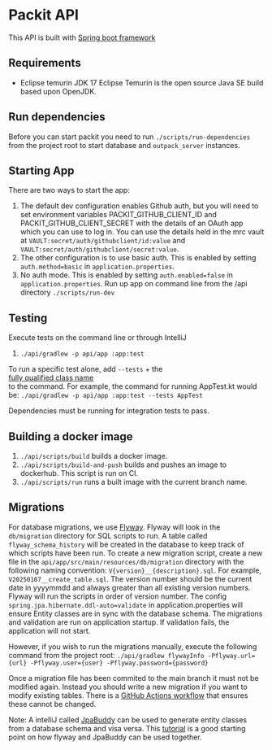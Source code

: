 # Packit API

This API is built with [Spring boot framework](https://spring.io)

## Requirements

- Eclipse temurin JDK 17
  Eclipse Temurin is the open source Java SE build based upon OpenJDK.

## Run dependencies

Before you can start packit you need to run `./scripts/run-dependencies` from the project root
to start database and `outpack_server` instances.

## Starting App

There are two ways to start the app:

1. The default dev configuration enables Github auth, but you will need to set environment variables PACKIT_GITHUB_CLIENT_ID
   and
   PACKIT_GITHUB_CLIENT_SECRET with the details of an OAuth app which you can use to log in. You can use the details held in
   the
   mrc vault at `VAULT:secret/auth/githubclient/id:value` and `VAULT:secret/auth/githubclient/secret:value`.
2. The other configuration is to use basic auth. This is enabled by setting `auth.method=basic` in `application.properties`.
3. No auth mode. This is enabled by setting `auth.enabled=false` in `application.properties`.
   Run up app on command line from the /api directory
   `./scripts/run-dev`

## Testing

Execute tests on the command line or through IntelliJ

1. `./api/gradlew -p api/app :app:test`

To run a specific test alone, add `--tests` + the \
[fully qualified class name](https://docs.gradle.org/current/userguide/java_testing.html#full_qualified_name_pattern)\
to the command. For example, the command for running AppTest.kt would
be: `./api/gradlew -p api/app :app:test --tests AppTest`

Dependencies must be running for integration tests to pass.

## Building a docker image

1. `./api/scripts/build` builds a docker image.
2. `./api/scripts/build-and-push` builds and pushes an image to dockerhub. This script is run on CI.
3. `./api/scripts/run` runs a built image with the current branch name.

## Migrations

For database migrations, we use [Flyway](https://flywaydb.org/). Flyway will look in the `db/migration` directory for SQL scripts to run.
A table called `flyway_schema_history` will be created in the database to keep track of which scripts have been run. To create a new migration
script, create a new file in the `api/app/src/main/resources/db/migration` directory with the following naming convention: `V{version}__{description}.sql`.
For example, `V20250107__create_table.sql`. The version number should be the current date in yyyymmdd and always greater than all existing version numbers. Flyway will run the scripts in order of version number.
The config `spring.jpa.hibernate.ddl-auto=validate` in application.properties will ensure Entity classes are in sync with the database schema.
The migrations and validation are run on application startup. If validation fails, the application will not start.

However, if you wish to run the migrations manually, execute the following command from the project root:
`./api/gradlew flywayInfo -Pflyway.url={url} -Pflyway.user={user} -Pflyway.password={password}`

Once a migration file has been commited to the main branch it must not be modified again. Instead you should write a new migration if you want to modify
existing tables. There is a [GitHub Actions workflow](../.github/workflows/check-migrations.yml) that ensures these cannot be changed.

Note: A intelliJ called [JpaBuddy](https://jpa-buddy.com/) can be used to generate entity classes from a database schema and visa versa.
This [tutorial](https://www.youtube.com/watch?v=9wEJ29QIDyM&t=51s) is a good starting point on how flyway and JpaBuddy can be used together.
